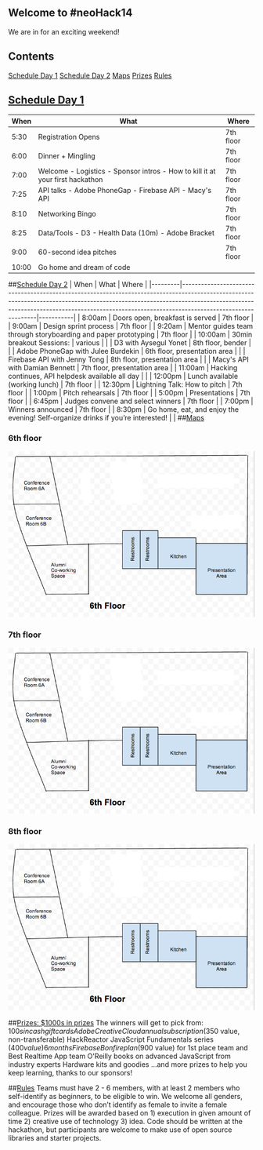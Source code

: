 ## Welcome to #neoHack14

We are in for an exciting weekend!

## Contents
[Schedule Day 1](#day1)
[Schedule Day 2](#day2)
[Maps](#maps)
[Prizes](#prizes)
[Rules](#rules)

## [Schedule Day 1](id:day1)

| When  | What                                                                            | Where     |
|-------|---------------------------------------------------------------------------------|-----------|
| 5:30  | Registration Opens                                                              | 7th floor |
| 6:00  | Dinner + Mingling                                                               | 7th floor |
| 7:00  | Welcome - Logistics - Sponsor intros - How to kill it at your first hackathon   | 7th floor |
| 7:25  | API talks - Adobe PhoneGap - Firebase API - Macy's API                          | 7th floor |
| 8:10  | Networking Bingo                                                                | 7th floor |
| 8:25  | Data/Tools - D3 - Health Data (10m)  - Adobe Bracket                            | 7th floor |
| 9:00  | 60-second idea pitches                                                          | 7th floor |
| 10:00 | Go home and dream of code                                                       |           |

##[Schedule Day 2](id:day2)
| When    | What                                                                                                                                                                                                                                                                     | Where     |
|---------|--------------------------------------------------------------------------------------------------------------------------------------------------------------------------------------------------------------------------------------------------------------------------|-----------|
| 8:00am  | Doors open, breakfast is served                                                                                                                                                                                                                                          | 7th floor |
| 9:00am  | Design sprint process                                                                                                                                                                                                                                                    | 7th floor |
| 9:20am  | Mentor guides team through storyboarding and paper prototyping                                                                                                                                                                                                           | 7th floor |
| 10:00am | 30min breakout Sessions:           | various                      |
|         | D3 with Aysegul Yonet              | 8th floor, bender            |
|         | Adobe PhoneGap with Julee Burdekin | 6th floor, presentation area |
|         | Firebase API with Jenny Tong       | 8th floor, presentation area |
|         | Macy's API with Damian Bennett     | 7th floor, presentation area |
| 11:00am | Hacking continues, API helpdesk available all day                                                                                                                                                                                                                        |           |
| 12:00pm | Lunch available (working lunch)                                                                                                                                                                                                                                          | 7th floor |
| 12:30pm | Lightning Talk: How to pitch                                                                                                                                                                                                                                             | 7th floor |
| 1:00pm  | Pitch rehearsals                                                                                                                                                                                                                                                         |  7th floor         |
| 5:00pm  | Presentations                                                                                                                                                                                                                                                            | 7th floor          |
| 6:45pm  | Judges convene and select winners                                                                                                                                                                                                                                        |  7th floor         |
| 7:00pm  | Winners announced                                                                                                                                                                                                                                                        |   7th floor        |
| 8:30pm  | Go home, eat, and enjoy the evening! Self-organize drinks if you’re interested!                                                                                                                                                                                          |           |
##[Maps](id:maps)

### 6th floor
![](./images/6th_floor.png)
### 7th floor
![](./images/6th_floor.png)
### 8th floor
![](./images/6th_floor.png)

##[Prizes: $1000s in prizes](id:prizes)
The winners will get to pick from:
$100s in cash gift cards
Adobe Creative Cloud annual subscription ($350 value, non-transferable)
HackReactor JavaScript Fundamentals series ($400 value)
6 months Firebase Bonfire plan ($900 value) for 1st place team and Best Realtime App team
O'Reilly books on advanced JavaScript from industry experts
Hardware kits and goodies
...and more prizes to help you keep learning, thanks to our sponsors!
 
##[Rules](id:rules)
Teams must have 2 - 6 members, with at least 2 members who self-identify as beginners, to be eligible to win. We welcome all genders, and encourage those who don’t identify as female to invite a female colleague. Prizes will be awarded based on 1) execution in given amount of time 2) creative use of technology 3) idea. Code should be written at the hackathon, but participants are welcome to make use of open source libraries and starter projects.
